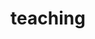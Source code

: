 ---
layout: page
title: teaching
nav: true
nav_order: 6
dropdown: true
children: 
    - title: SPU semester courses
      permalink: /projects/
    - title: divider
    - title: summer courses
      permalink: /teaching/
    - title: divider
    - title: other lectures
      permalink: /teaching/
---